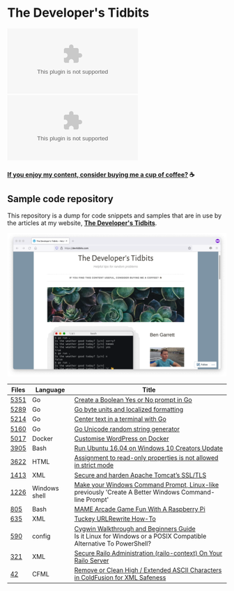 # The Developer's Tidbits

![GitHub](https://img.shields.io/github/license/bengarrett/devtidbits.com?style=for-the-badge)
![GitHub last commit](https://img.shields.io/github/last-commit/bengarrett/devtidbits.com?style=for-the-badge)

#### [If you enjoy my content, consider buying me a cup of coffee?](https://www.buymeacoffee.com/4rtEGvUIY) ☕

## Sample code repository

This repository is a dump for code snippets and samples that are in use by the articles at my website,
**[The Developer's Tidbits](https://www.devtidbits.com/)**.

![The Developer's Tidbits website screen](website.png)

| Files  | Language | Title |
| -- | -- | -- |
| [5351](../post_5351) | Go | [Create a Boolean Yes or No prompt in Go](https://devtidbits.com/?p=5351)|
| [5289](../post_5289) | Go | [Go byte units and localized formatting](https://devtidbits.com/?p=5289) |
| [5214](../post_5214) | Go | [Center text in a terminal with Go](https://devtidbits.com/?p=5214) |
| [5160](../post_5160) | Go | [Go Unicode random string generator](https://devtidbits.com/?p=5160) |
| [5017](../post_5017) | Docker | [Customise WordPress on Docker](https://devtidbits.com/?p=5017) |
| [3905](../post_3905) | Bash | [Run Ubuntu 16.04 on Windows 10 Creators Update](https://devtidbits.com/?p=3905) |
| [3622](../post_3622) | HTML | [Assignment to read-only properties is not allowed in strict mode](https://devtidbits.com/?p=3622) |
| [1413](../post_1413) | XML | [Secure and harden Apache Tomcat’s SSL/TLS](https://devtidbits.com/?p=1413) |
| [1226](../post_1226) | Windows shell | [Make your Windows Command Prompt, Linux-like](https://devtidbits.com/?p=1265)<br>previously 'Create A Better Windows Command-line Prompt' |
| [805](../post_805) | Bash | [MAME Arcade Game Fun With A Raspberry Pi](https://devtidbits.com/?p=805) |
| [635](../post_635) | XML | [Tuckey URLRewrite How-To](https://devtidbits.com/?p=635) |
| [590](../post_590) | config | [Cygwin Walkthrough and Beginners Guide](https://devtidbits.com/?p=590)<br>Is it Linux for Windows or a POSIX Compatible Alternative To PowerShell? |
| [321](../post_321) | XML | [Secure Railo Administration (railo-context) On Your Railo Server](https://devtidbits.com/?p=321) |
| [42](../post_42) | CFML | [Remove or Clean High / Extended ASCII Characters in ColdFusion for XML Safeness](https://devtidbits.com/?p=42) |
